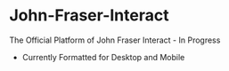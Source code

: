 # John-Fraser-Interact
The Official Platform of John Fraser Interact - In Progress
 - Currently Formatted for Desktop and Mobile
